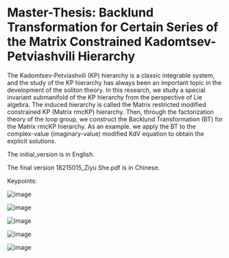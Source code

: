 # Master-Thesis: Backlund Transformation for Certain Series of the Matrix Constrained Kadomtsev-Petviashvili Hierarchy

The Kadomtsev-Petviashvili (KP) hierarchy is a classic integrable system, and the study of the KP hierarchy has always been an important topic in the development of the soliton theory. In this research, we study a special invariant submanifold of the KP hierarchy from the perspective of Lie algebra. The induced hierarchy is called the Matrix restricted modified constrained KP (Matrix rmcKP) hierarchy. Then, through the factorization theory of the loop group, we construct the Backlund Transformation (BT) for the Matrix rmcKP hierarchy. As an example. we apply the BT to the complex-value (imaginary-value) modified KdV equation to obtain the explicit solutions.

The initial_version is in English.

The final version 18215015_Ziyu She.pdf is in Chinese.

Keypoints:

![image](https://github.com/SheZiyu/Master-Thesis/assets/98766434/a1f42a33-62c3-41a9-950d-484c76051917)

![image](https://github.com/SheZiyu/Master-Thesis/assets/98766434/dceff13f-0484-49ac-8e21-d79e313cb0ae)

![image](https://github.com/SheZiyu/Master-Thesis/assets/98766434/a2e4d00f-e333-4d89-8ac4-0e14e10eb74a)

![image](https://github.com/SheZiyu/Master-Thesis/assets/98766434/906471bd-0531-4e88-bd65-b3947dadf9ba)

![image](https://github.com/SheZiyu/Master-Thesis/assets/98766434/8f03ed7a-995d-4d69-b723-49f8c86bbcd6)






 
 
